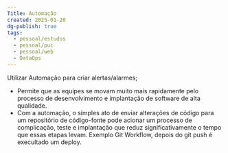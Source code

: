 ```yaml
---
Title: Automação
created: 2025-01-20
dg-publish: true
tags:
  - pessoal/estudos
  - pessoal/puc
  - pessoal/web
  - DataOps
---
```

Utilizar Automação para criar alertas/alarmes;
- Permite que as equipes se movam muito mais rapidamente pelo processo de desenvolvimento e implantação de software de alta qualidade.
- Com a automação, o simples ato de enviar alterações de código para um repositório de código-fonte pode acionar um processo de complicação, teste e implantação que reduz significativamente o tempo que essas etapas levam.
Exemplo Git Workflow, depois do git push é execultado um deploy.